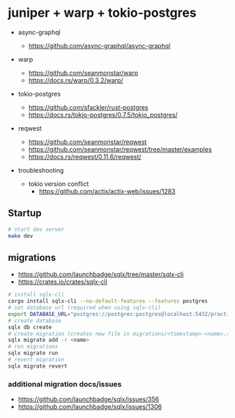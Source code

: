 # juniper + warp + tokio-postgres

- async-graphql
  - https://github.com/async-graphql/async-graphql

- warp
  - https://github.com/seanmonstar/warp
  - https://docs.rs/warp/0.3.2/warp/

- tokio-postgres
  - https://github.com/sfackler/rust-postgres
  - https://docs.rs/tokio-postgres/0.7.5/tokio_postgres/

- reqwest
  - https://github.com/seanmonstar/reqwest
  - https://github.com/seanmonstar/reqwest/tree/master/examples
  - https://docs.rs/reqwest/0.11.6/reqwest/

- troubleshooting
  - tokio version conflict
    - https://github.com/actix/actix-web/issues/1283

## Startup

```bash
# start dev server
make dev
```

## migrations

- https://github.com/launchbadge/sqlx/tree/master/sqlx-cli
- https://crates.io/crates/sqlx-cli

```bash
# install sqlx-cli
cargo install sqlx-cli --no-default-features --features postgres
# set database url (required when using sqlx-cli)
export DATABASE_URL="postgres://postgres:postgres@localhost:5432/practice"
# create database
sqlx db create
# create migration (creates new file in migrations/<timestamp>-<name>.sql)
sqlx migrate add -r <name>
# run migrations
sqlx migrate run
# revert migration
sqlx migrate revert
```

### additional migration docs/issues

- https://github.com/launchbadge/sqlx/issues/356
- https://github.com/launchbadge/sqlx/issues/1306